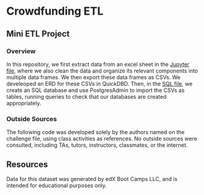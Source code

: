 # Crowdfunding ETL
## Mini ETL Project

### Overview
In this repository, we first extract data from an excel sheet in the [Jupyter file](ETL_Mini_Project_AKarandikar_ALeary_AMashaly.ipynb), where we also clean the data and organize its relevant components into multiple data frames. We then export these data frames as CSVs. We develeoped an ERD for these CSVs in QuickDBD. Then, in the [SQL file](crowdfunding_db_schema.sql), we create an SQL database and use PostgresAdmin to import the CSVs as tables, running queries to check that our databases are created appropriately. 

### Outside Sources
The following code was developed solely by the authors named on the challenge file, using class activities as references. No outside sources were consulted, including TAs, tutors, instructors, classmates, or the internet.

## Resources
Data for this dataset was generated by edX Boot Camps LLC, and is intended for educational purposes only.
